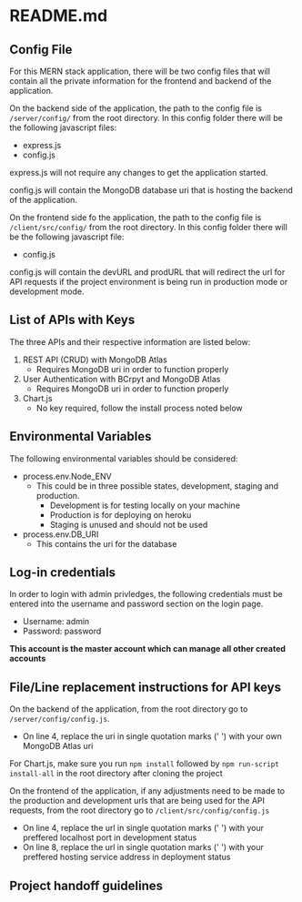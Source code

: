 # README.md

## Config File
For this MERN stack application, there will be two config files that will contain all the private information for the frontend and backend of the application.

On the backend side of the application, the path to the config file is `/server/config/` from the root directory. In this config folder there will be the following javascript files:
* express.js
* config.js

express.js will not require any changes to get the application started.

config.js will contain the MongoDB database uri that is hosting the backend of the application.

On the frontend side fo the application, the path to the config file is `/client/src/config/` from the root directory. In this config folder there will be the following javascript file:
* config.js

config.js will contain the devURL and prodURL that will redirect the url for API requests if the project environment is being run in production mode or development mode.
## List of APIs with Keys
The three APIs and their respective information are listed below:
1. REST API (CRUD) with MongoDB Atlas
   * Requires MongoDB uri in order to function properly
2. User Authentication with BCrpyt and MongoDB Atlas
   * Requires MongoDB uri in order to function properly
3. Chart.js
   * No key required, follow the install process noted below

## Environmental Variables
The following environmental variables should be considered:
* process.env.Node_ENV
  * This could be in three possible states, development, staging and production.
    * Development is for testing locally on your machine
    * Production is for deploying on heroku
    * Staging is unused and should not be used
* process.env.DB_URI
  * This contains the uri for the database

## Log-in credentials
In order to login with admin privledges, the following credentials must be entered into the username and password section on the login page.
* Username: admin
* Password: password

**This account is the master account which can manage all other created accounts**

## File/Line replacement instructions for API keys ##
On the backend of the application, from the root directory go to `/server/config/config.js`. 
* On line 4, replace the uri in single quotation marks (' ') with your own MongoDB Atlas uri

For Chart.js, make sure you run `npm install` followed by `npm run-script install-all` in the root directory after cloning the project

On the frontend of the application, if any adjustments need to be made to the production and development urls that are being used for the API requests, from the root directory go to `/client/src/config/config.js`
* On line 4, replace the url in single quotation marks (' ') with your preffered localhost port in development status
* On line 8, replace the url in single quotation marks (' ') with your preffered hosting service address in deployment status

## Project handoff guidelines ##